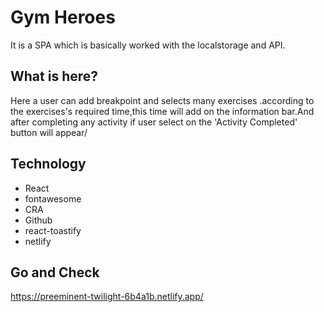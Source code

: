 # Gym Heroes 
It is a SPA which is basically worked with the localstorage and API.

## What is here?

Here a user can add breakpoint and selects many exercises .according to the 
exercises's required time,this time will add on the information bar.And after completing any
activity if user select on the 'Activity Completed' button will appear/

## Technology

- React 
- fontawesome
- CRA
- Github 
- react-toastify
- netlify


## Go and Check
https://preeminent-twilight-6b4a1b.netlify.app/
